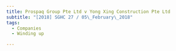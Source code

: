 ```yaml
---
title: Prospaq Group Pte Ltd v Yong Xing Construction Pte Ltd 
subtitle: "[2018] SGHC 27 / 05\_February\_2018"
tags:
  - Companies
  - Winding up

---
```


